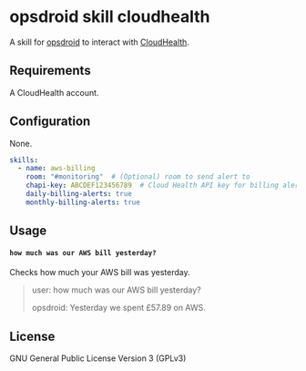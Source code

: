 # opsdroid skill cloudhealth

A skill for [opsdroid](https://github.com/opsdroid/opsdroid) to interact with [CloudHealth](https://www.cloudhealthtech.com/).

## Requirements

A CloudHealth account.

## Configuration

None.
```yaml
skills:
  - name: aws-billing
    room: "#monitoring"  # (Optional) room to send alert to
    chapi-key: ABCDEF123456789  # Cloud Health API key for billing alerts
    daily-billing-alerts: true
    monthly-billing-alerts: true
```

## Usage

#### `how much was our AWS bill yesterday?`

Checks how much your AWS bill was yesterday.

> user: how much was our AWS bill yesterday?
>
> opsdroid: Yesterday we spent £57.89 on AWS.

## License

GNU General Public License Version 3 (GPLv3)
